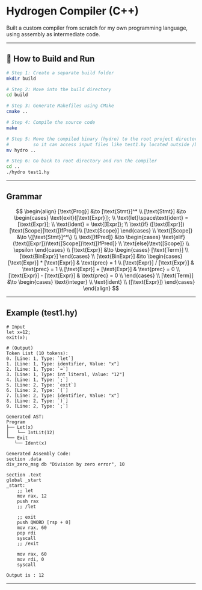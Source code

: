 # Hydrogen Compiler (C++)

Built a custom compiler from scratch for my own programming language, using assembly as intermediate code.

---

## 🔧 How to Build and Run

```bash
# Step 1: Create a separate build folder
mkdir build

# Step 2: Move into the build directory
cd build

# Step 3: Generate Makefiles using CMake
cmake ..

# Step 4: Compile the source code
make

# Step 5: Move the compiled binary (hydro) to the root project directory
#         so it can access input files like test1.hy located outside /build
mv hydro ..

# Step 6: Go back to root directory and run the compiler
cd ..
./hydro test1.hy

```
---
## Grammar

$$
\begin{align}
    [\text{Prog}] &\to [\text{Stmt}]^* \\
    [\text{Stmt}] &\to
    \begin{cases}
        \text{exit}([\text{Expr}]); \\
        \text{let}\space\text{ident} = [\text{Expr}]; \\
        \text{ident} = \text{[Expr]}; \\
        \text{if} ([\text{Expr}])[\text{Scope}]\text{[IfPred]}\\
        [\text{Scope}]
    \end{cases} \\
    \text{[Scope]} &\to \{[\text{Stmt}]^*\} \\
    \text{[IfPred]} &\to 
    \begin{cases}
        \text{elif}(\text{[Expr]})\text{[Scope]}\text{[IfPred]} \\
        \text{else}\text{[Scope]} \\
        \epsilon
    \end{cases} \\
    [\text{Expr}] &\to
    \begin{cases}
        [\text{Term}] \\
        [\text{BinExpr}]
    \end{cases} \\
    [\text{BinExpr}] &\to
    \begin{cases}
        [\text{Expr}] * [\text{Expr}] & \text{prec} = 1 \\
        [\text{Expr}] / [\text{Expr}] & \text{prec} = 1 \\
        [\text{Expr}] + [\text{Expr}] & \text{prec} = 0 \\
        [\text{Expr}] - [\text{Expr}] & \text{prec} = 0 \\
    \end{cases} \\ 
    [\text{Term}] &\to
    \begin{cases}
        \text{integer} \\
        \text{ident} \\
        ([\text{Expr}])
    \end{cases}
\end{align}
$$

---
## Example (test1.hy)

```
# Input
let x=12;
exit(x);
```
```
# (Output)
Token List (10 tokens):
0. [Line: 1, Type: `let`]
1. [Line: 1, Type: identifier, Value: "x"]
2. [Line: 1, Type: `=`]
3. [Line: 1, Type: int literal, Value: "12"]
4. [Line: 1, Type: `;`]
5. [Line: 2, Type: `exit`]
6. [Line: 2, Type: `(`]
7. [Line: 2, Type: identifier, Value: "x"]
8. [Line: 2, Type: `)`]
9. [Line: 2, Type: `;`]

Generated AST:
Program
├── Let(x)
│   └── IntLit(12)
└── Exit
   └── Ident(x)

Generated Assembly Code:
section .data
div_zero_msg db "Division by zero error", 10

section .text
global _start
_start:
    ;; let
    mov rax, 12
    push rax
    ;; /let

    ;; exit
    push QWORD [rsp + 0]
    mov rax, 60
    pop rdi
    syscall
    ;; /exit

    mov rax, 60
    mov rdi, 0
    syscall

Output is : 12
```
---
